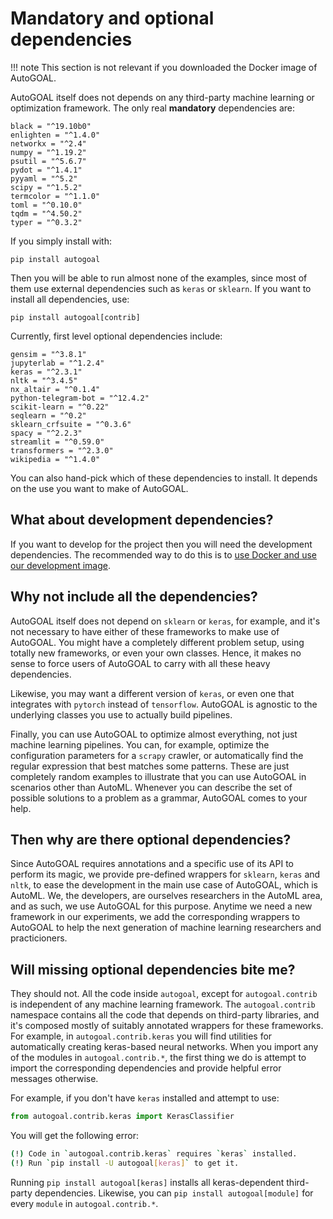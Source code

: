# Mandatory and optional dependencies

!!! note
    This section is not relevant if you downloaded the Docker image of AutoGOAL.

AutoGOAL itself does not depends on any third-party machine learning or optimization framework. The only real **mandatory** dependencies are:

    black = "^19.10b0"
    enlighten = "^1.4.0"
    networkx = "^2.4"
    numpy = "^1.19.2"
    psutil = "^5.6.7"
    pydot = "^1.4.1"
    pyyaml = "^5.2"
    scipy = "^1.5.2"
    termcolor = "^1.1.0"
    toml = "^0.10.0"
    tqdm = "^4.50.2"
    typer = "^0.3.2"

If you simply install with:

    pip install autogoal

Then you will be able to run almost none of the examples, since most of them use external dependencies such as `keras` or `sklearn`. If you want to install all dependencies, use:

    pip install autogoal[contrib]

Currently, first level optional dependencies include:

    gensim = "^3.8.1"
    jupyterlab = "^1.2.4"
    keras = "^2.3.1"
    nltk = "^3.4.5"
    nx_altair = "^0.1.4"
    python-telegram-bot = "^12.4.2"
    scikit-learn = "^0.22"
    seqlearn = "^0.2"
    sklearn_crfsuite = "^0.3.6"
    spacy = "^2.2.3"
    streamlit = "^0.59.0"
    transformers = "^2.3.0"
    wikipedia = "^1.4.0"

You can also hand-pick which of these dependencies to install. It depends on the use you want to make of AutoGOAL.

## What about development dependencies?

If you want to develop for the project then you will need the development dependencies. The recommended way to do this is to [use Docker and use our development image](../contributing).

## Why not include all the dependencies?

AutoGOAL itself does not depend on `sklearn` or `keras`, for example, and it's not necessary to have either of these frameworks to make use of AutoGOAL. You might have a completely different problem setup, using totally new frameworks, or even your own classes. Hence, it makes no sense to force users of AutoGOAL to carry with all these heavy dependencies.

Likewise, you may want a different version of `keras`, or even one that integrates with `pytorch` instead of `tensorflow`. AutoGOAL is agnostic to the underlying classes you use to actually build pipelines.

Finally, you can use AutoGOAL to optimize almost everything, not just machine learning pipelines. You can, for example, optimize the configuration parameters for a `scrapy` crawler, or automatically find the regular expression that best matches some patterns. These are just completely random examples to illustrate that you can use AutoGOAL in scenarios other than AutoML. Whenever you can describe the set of possible solutions to a problem as a grammar, AutoGOAL comes to your help.

## Then why are there optional dependencies?

Since AutoGOAL requires annotations and a specific use of its API to perform its magic, we provide pre-defined wrappers for `sklearn`, `keras` and `nltk`, to ease the development in the main use case of AutoGOAL, which is AutoML. We, the developers, are ourselves researchers in the AutoML area, and as such, we use AutoGOAL for this purpose. Anytime we need a new framework in our experiments, we add the corresponding wrappers to AutoGOAL to help the next generation of machine learning researchers and practicioners.

## Will missing optional dependencies bite me?

They should not. All the code inside `autogoal`, except for `autogoal.contrib` is independent of any machine learning framework. The `autogoal.contrib` namespace contains all the code that depends on third-party libraries, and it's composed mostly of suitably annotated wrappers for these frameworks. For example, in `autogoal.contrib.keras` you will find utilities for automatically creating keras-based neural networks. When you import any of the modules in `autogoal.contrib.*`, the first thing we do is attempt to import the corresponding dependencies and provide helpful error messages otherwise.

For example, if you don't have `keras` installed and attempt to use:

```python
from autogoal.contrib.keras import KerasClassifier
```

You will get the following error:

```bash
(!) Code in `autogoal.contrib.keras` requires `keras` installed.
(!) Run `pip install -U autogoal[keras]` to get it.
```

Running `pip install autogoal[keras]` installs all keras-dependent third-party dependencies. Likewise, you can `pip install autogoal[module]` for every `module` in `autogoal.contrib.*`.
